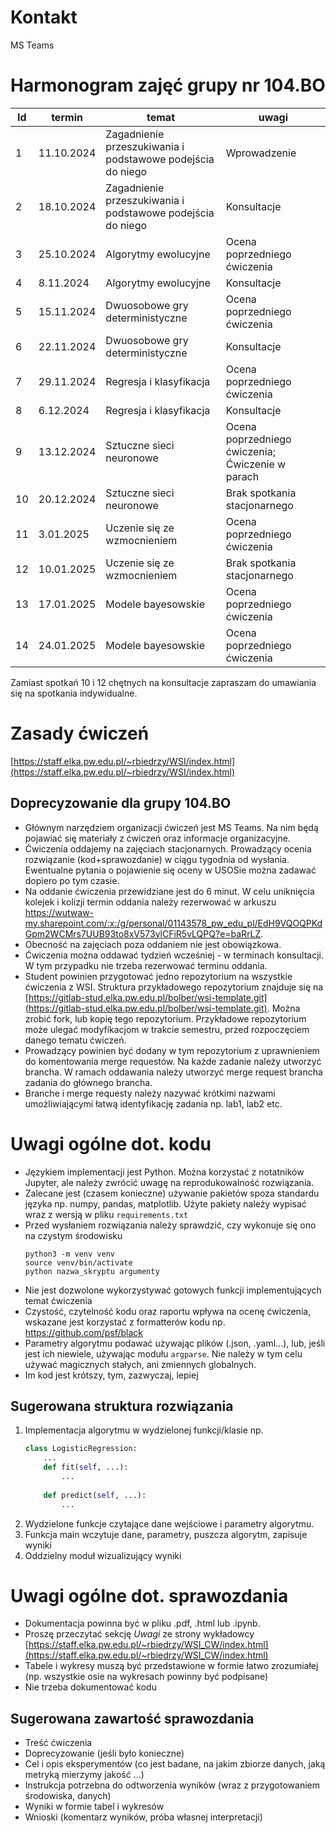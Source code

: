 # Kontakt

MS Teams

# Harmonogram zajęć grupy nr 104.BO 

| Id | termin     | 	temat                                                     | uwagi                                            |
|----|------------|------------------------------------------------------------|--------------------------------------------------|
| 1  | 11.10.2024 | Zagadnienie przeszukiwania i podstawowe podejścia do niego | Wprowadzenie                                     |
| 2  | 18.10.2024 | Zagadnienie przeszukiwania i podstawowe podejścia do niego | Konsultacje                                      |
| 3  | 25.10.2024 | Algorytmy ewolucyjne                                       | Ocena poprzedniego ćwiczenia                     |
| 4  | 8.11.2024  | Algorytmy ewolucyjne                                       | Konsultacje                                      |
| 5  | 15.11.2024 | Dwuosobowe gry deterministyczne                            | Ocena poprzedniego ćwiczenia                     |
| 6  | 22.11.2024 | Dwuosobowe gry deterministyczne                            | Konsultacje                                      |
| 7  | 29.11.2024 | Regresja i klasyfikacja                                    | Ocena poprzedniego ćwiczenia                     |
| 8  | 6.12.2024  | Regresja i klasyfikacja                                    | Konsultacje                                      |
| 9  | 13.12.2024 | Sztuczne sieci neuronowe                                   | Ocena poprzedniego ćwiczenia; Ćwiczenie w parach |
| 10 | 20.12.2024 | Sztuczne sieci neuronowe                                   | Brak spotkania stacjonarnego                     |
| 11 | 3.01.2025  | Uczenie się ze wzmocnieniem                                | Ocena poprzedniego ćwiczenia                     |
| 12 | 10.01.2025 | Uczenie się ze wzmocnieniem                                | Brak spotkania stacjonarnego                     |
| 13 | 17.01.2025 | Modele bayesowskie                                         | Ocena poprzedniego ćwiczenia                     |
| 14 | 24.01.2025 | Modele bayesowskie                                         | Ocena poprzedniego ćwiczenia                     |


Zamiast spotkań 10 i 12 chętnych na konsultacje zapraszam do umawiania się na spotkania indywidualne.

# Zasady ćwiczeń

[https://staff.elka.pw.edu.pl/~rbiedrzy/WSI/index.html](https://staff.elka.pw.edu.pl/~rbiedrzy/WSI/index.html)

## Doprecyzowanie dla grupy 104.BO

 - Głównym narzędziem organizacji ćwiczeń jest MS Teams. Na nim będą pojawiać się materiały z ćwiczeń oraz informacje organizacyjne.
 - Ćwiczenia oddajemy na zajęciach stacjonarnych. Prowadzący ocenia rozwiązanie (kod+sprawozdanie) w ciągu tygodnia od wysłania. 
Ewentualne pytania o pojawienie się oceny w USOSie można zadawać dopiero po tym czasie.
 - Na oddanie ćwiczenia przewidziane jest do 6 minut. W celu uniknięcia kolejek i kolizji termin oddania należy rezerwować w arkuszu https://wutwaw-my.sharepoint.com/:x:/g/personal/01143578_pw_edu_pl/EdH9VQOQPKdGpm2WCMrs7UUB93to8xV573ylCFiR5vLQPQ?e=baRrLZ. 
 - Obecność na zajęciach poza oddaniem nie jest obowiązkowa.
 - Ćwiczenia można oddawać tydzień wcześniej - w terminach konsultacji. W tym przypadku nie trzeba rezerwować terminu oddania.
 - Student powinien przygotować jedno repozytorium na wszystkie ćwiczenia z WSI.
Struktura przykładowego repozytorium znajduje się na [https://gitlab-stud.elka.pw.edu.pl/bolber/wsi-template.git](https://gitlab-stud.elka.pw.edu.pl/bolber/wsi-template.git). Można zrobić fork, lub kopię tego repozytorium.
Przykładowe repozytorium może ulegać modyfikacjom w trakcie semestru, przed rozpoczęciem danego tematu ćwiczeń.
 - Prowadzący powinien być dodany w tym repozytorium z uprawnieniem do
komentowania merge requestów. Na każde zadanie należy utworzyć brancha.
W ramach oddawania należy utworzyć merge request brancha zadania do
głównego brancha.
 - Branche i merge requesty należy nazywać krótkimi nazwami umożliwiającymi łatwą identyfikację zadania np. lab1, lab2 etc. 


# Uwagi ogólne dot. kodu

 - Językiem implementacji jest Python. Można korzystać z notatników Jupyter, ale należy zwrócić uwagę na reprodukowalność rozwiązania.
 - Zalecane jest (czasem konieczne) używanie pakietów spoza standardu języka
np. numpy, pandas, matplotlib. Użyte pakiety należy wypisać wraz z wersją w pliku `requirements.txt`
 - Przed wysłaniem rozwiązania należy sprawdzić, czy wykonuje się ono na czystym środowisku
    ```shell
    python3 -m venv venv
    source venv/bin/activate
    python nazwa_skryptu argumenty
    ```
 - Nie jest dozwolone wykorzystywać gotowych funkcji implementujących temat ćwiczenia
 - Czystość, czytelność kodu oraz raportu wpływa na ocenę ćwiczenia, 
wskazane jest korzystać z formatterów kodu np. https://github.com/psf/black
 - Parametry algorytmu podawać używając plików (.json, .yaml...), lub, jeśli jest ich niewiele, używając modułu `argparse`.
Nie należy w tym celu używać magicznych stałych, ani zmiennych globalnych.
 - Im kod jest krótszy, tym, zazwyczaj, lepiej

## Sugerowana struktura rozwiązania

1. Implementacja algorytmu w wydzielonej funkcji/klasie np.
    ```python
    class LogisticRegression:
        ...
        def fit(self, ...):
            ...
        
        def predict(self, ...):
            ...
    ```
2. Wydzielone funkcje czytające dane wejściowe i parametry algorytmu.
3. Funkcja main wczytuje dane, parametry, puszcza algorytm, zapisuje wyniki
4. Oddzielny moduł wizualizujący wyniki

# Uwagi ogólne dot. sprawozdania

 - Dokumentacja powinna być w pliku .pdf, .html lub .ipynb.
 - Proszę przeczytać sekcję *Uwagi* ze strony wykładowcy [https://staff.elka.pw.edu.pl/~rbiedrzy/WSI_CW/index.html](https://staff.elka.pw.edu.pl/~rbiedrzy/WSI_CW/index.html)
 - Tabele i wykresy muszą być przedstawione w formie łatwo zrozumiałej (np. wszystkie osie na wykresach powinny być podpisane)
 - Nie trzeba dokumentować kodu

## Sugerowana zawartość sprawozdania

 - Treść ćwiczenia
 - Doprecyzowanie (jeśli było konieczne)
 - Cel i opis eksperymentów (co jest badane, na jakim zbiorze danych, jaką metryką mierzymy jakość ...)
 - Instrukcja potrzebna do odtworzenia wyników (wraz z przygotowaniem środowiska, danych)
 - Wyniki w formie tabel i wykresów
 - Wnioski (komentarz wyników, próba własnej interpretacji)
